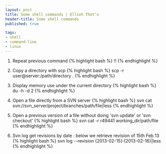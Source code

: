 ```yaml
---
layout: post
title: Some shell commands | Ellioh Thot'o
header-title: Some shell commands
published: true

tags: 
- shell
- command-line
- linux
---
```


1. Repeat previous command
{% highlight bash %}
!!
{% endhighlight %}

2. Copy a directory with scp
{% highlight bash %}
scp -r user@server:/path/directory .
{% endhighlight %}

3. Display memory use under the current directory
{% highlight bash %}
du -h -d 2
{% endhighlight %}

4. Open a file directly from a SVN server
{% highlight bash %}
svn cat svn://svn_server/project/branches/path/file|less
{% endhighlight %}

5. Open a previous version of a file without doing 'svn update' or 'svn checkout'
{% highlight bash %}
svn cat -r r49441 working_dir/path/file
{% endhighlight %}

6. Svn log get revisions by date : below we retrieve revision of 15th Feb 13
{% highlight bash %}
svn log --revision {2013-02-15}:{2013-02-16}|less
{% endhighlight %}
